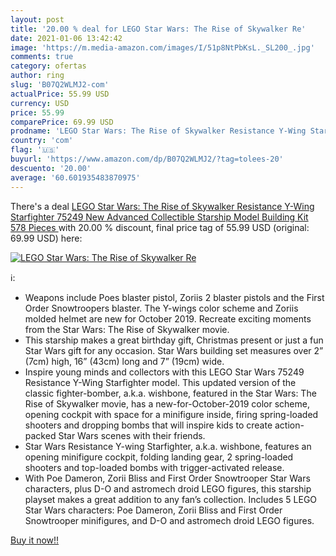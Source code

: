 ```yaml
---
layout: post
title: '20.00 % deal for LEGO Star Wars: The Rise of Skywalker Re'
date: 2021-01-06 13:42:42
image: 'https://m.media-amazon.com/images/I/51p8NtPbKsL._SL200_.jpg'
comments: true
category: ofertas
author: ring
slug: 'B07Q2WLMJ2-com'
actualPrice: 55.99 USD
currency: USD
price: 55.99
comparePrice: 69.99 USD
prodname: 'LEGO Star Wars: The Rise of Skywalker Resistance Y-Wing Starfighter 75249 New Advanced Collectible Starship Model Building Kit  578 Pieces '
country: 'com'
flag: '🇺🇸'
buyurl: 'https://www.amazon.com/dp/B07Q2WLMJ2/?tag=tolees-20'
descuento: '20.00'
average: '60.601935483870975'
---
```


There's a deal [LEGO Star Wars: The Rise of Skywalker Resistance Y-Wing Starfighter 75249 New Advanced Collectible Starship Model Building Kit  578 Pieces ](https://www.amazon.com/dp/B07Q2WLMJ2/?tag=tolees-20)  with  20.00 % discount, final price tag of  55.99 USD (original: 69.99 USD) here:

[![LEGO Star Wars: The Rise of Skywalker Re](https://m.media-amazon.com/images/I/51p8NtPbKsL._SL200_.jpg)](https://www.amazon.com/dp/B07Q2WLMJ2/?tag=tolees-20)

ℹ️:

- Weapons include Poes blaster pistol, Zoriis 2 blaster pistols and the First Order Snowtroopers blaster. The Y-wings color scheme and Zoriis molded helmet are new for October 2019. Recreate exciting moments from the Star Wars: The Rise of Skywalker movie.
- This starship makes a great birthday gift, Christmas present or just a fun Star Wars gift for any occasion. Star Wars building set measures over 2” (7cm) high, 16” (43cm) long and 7” (19cm) wide.
- Inspire young minds and collectors with this LEGO Star Wars 75249 Resistance Y-Wing Starfighter model. This updated version of the classic fighter-bomber, a.k.a. wishbone, featured in the Star Wars: The Rise of Skywalker movie, has a new-for-October-2019 color scheme, opening cockpit with space for a minifigure inside, firing spring-loaded shooters and dropping bombs that will inspire kids to create action-packed Star Wars scenes with their friends.
- Star Wars Resistance Y-wing Starfighter, a.k.a. wishbone, features an opening minifigure cockpit, folding landing gear, 2 spring-loaded shooters and top-loaded bombs with trigger-activated release.
- With Poe Dameron, Zorii Bliss and First Order Snowtrooper Star Wars characters, plus D-O and astromech droid LEGO figures, this starship playset makes a great addition to any fan’s collection. Includes 5 LEGO Star Wars characters: Poe Dameron, Zorii Bliss and First Order Snowtrooper minifigures, and D-O and astromech droid LEGO figures.

[Buy it now!!](https://www.amazon.com/dp/B07Q2WLMJ2/?tag=tolees-20)
